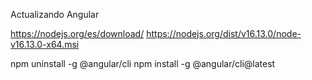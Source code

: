Actualizando Angular

https://nodejs.org/es/download/
https://nodejs.org/dist/v16.13.0/node-v16.13.0-x64.msi

npm uninstall -g @angular/cli
npm install -g @angular/cli@latest
